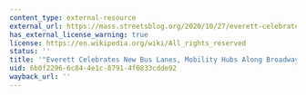 ```yaml
---
content_type: external-resource
external_url: https://mass.streetsblog.org/2020/10/27/everett-celebrates-new-bus-lanes-mobility-hubs-along-broadway-corridor/
has_external_license_warning: true
license: https://en.wikipedia.org/wiki/All_rights_reserved
status: ''
title: '"Everett Celebrates New Bus Lanes, Mobility Hubs Along Broadway."'
uid: 6b0f2296-6c84-4e1c-8791-4f0833cdde92
wayback_url: ''
---
```

